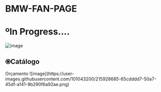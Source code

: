# BMW-FAN-PAGE
<h1>ºIn Progress....</h1>

![image](https://user-images.githubusercontent.com/101043200/215928604-3170580c-e5ab-4394-a121-1318238087fd.png)

<h2>⦿Catálogo</h2
![image](https://user-images.githubusercontent.com/101043200/215928658-1506c148-e8b4-42c8-94a2-a23e6b956c06.png)

<h2>Orçamento</h2>
![image](https://user-images.githubusercontent.com/101043200/215928685-65cdddd7-50a7-45df-a141-9b290f6a92ae.png)

